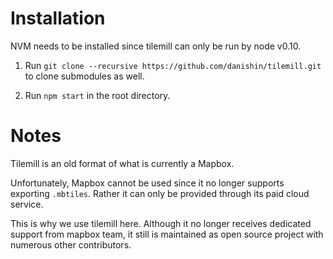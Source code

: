 # Installation
NVM needs to be installed since tilemill can only be run by node v0.10.

1. Run `git clone --recursive https://github.com/danishin/tilemill.git` to clone submodules as well.

2. Run `npm start` in the root directory.

# Notes

Tilemill is an old format of what is currently a Mapbox.

Unfortunately, Mapbox cannot be used since it no longer supports exporting `.mbtiles`. Rather it can only be provided through its paid cloud service.

This is why we use tilemill here. Although it no longer receives dedicated support from mapbox team, it still is maintained as open source project with numerous other contributors.
